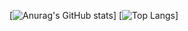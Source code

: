 [![Anurag's GitHub stats](https://github-readme-stats.vercel.app/api?username=rainstr7&theme=react&hide=stars,prs,issues,contribs&count_private=true&show_icons=true)]
[![Top Langs](https://github-readme-stats.vercel.app/api/top-langs/?username=rainstr7&layout=compact&theme=react&card_width=420)]
